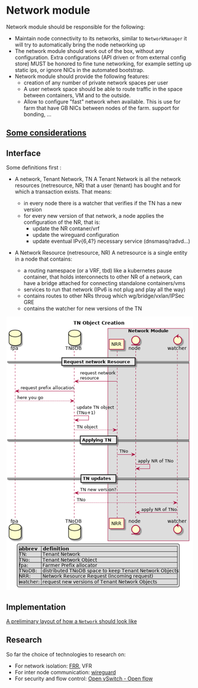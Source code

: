 # Network module

Network module should be responsible for the following:

- Maintain node connectivity to its networks, similar to `NetworkManager` it will try to automatically bring the node networking up
- The network module should work out of the box, without any configuration. Extra configurations (API driven or from external config store) MUST be honored to fine tune networking, for example setting up static ips, or ignore NICs in the automated bootstrap.
- Network module should provide the following features:
  - creation of any number of private network spaces per user
  - A user network space should be able to route traffic in the space between containers, VM and to the outside.
  - Allow to configure "fast" network when available. This is use for farm that have GB NICs between nodes of the farm. support for bonding, ...
## [Some considerations](Requirements.md)

## Interface

Some definitions first :

  - A network, Tenant Network, TN
  A Tenant Network is all the network resources (netresource, NR) that a user (tenant) has bought and for which a transaction exists.
  That means:
    - in every node there is a watcher that verifies if the TN has a new version
    - for every new version of that network, a node applies the configuration of the NR, that is:
      - update the NR contaner/vrf
      - update the wireguard configuration
      - update eventual IPv{6,4?} necessary service (dnsmasq/radvd...)

  - A Network Resource (netresource, NR)
  A netresource is a single entity in a node that contains:
    - a routing namespace (or a VRF, tbd) like a kubernetes pause container, that holds interconnects to other NR of a network, can have a bridge attached for connecting standalone containers/vms
    - services to run that network (IPv6 is not plug and play all the way)
    - contains routes to other NRs throug which wg/bridge/vxlan/IPSec GRE
    - contains the watcher for new versions of the TN

![an idea of how](TN_Obj_creation_update.png)


## Implementation

[A preliminary layout of how a `Network` should look like](cases.md)

## Research
So far the choice of technologies to research on:

- For network isolation: [FRR](https://frrouting.org), VFR
- For inter node communication: [wireguard](https://www.wireguard.com/)
- For security and flow control: [Open vSwitch - Open flow](http://docs.openvswitch.org/en/latest/)


